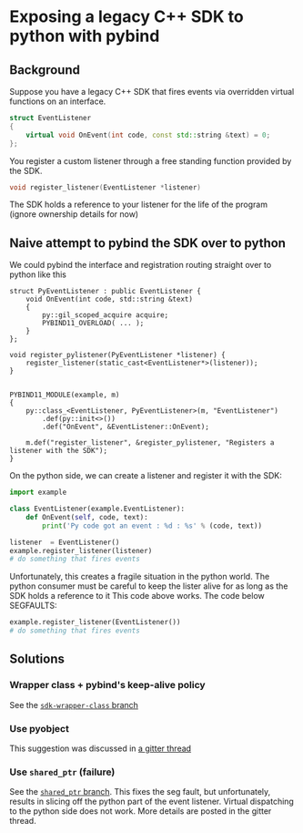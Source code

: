 # Exposing a legacy C++ SDK to python with pybind

## Background

Suppose you have a legacy C++ SDK that fires events via overridden virtual functions on an interface. 

```cpp
struct EventListener
{
    virtual void OnEvent(int code, const std::string &text) = 0;
};
```

You register a custom listener through a free standing function provided by the SDK.

```cpp
void register_listener(EventListener *listener)
```

The SDK holds a reference to your listener for the life of the program (ignore ownership details for now)


## Naive attempt to pybind the SDK over to python

We could pybind the interface and registration routing straight over to python like this
```
struct PyEventListener : public EventListener {
    void OnEvent(int code, std::string &text)
    {
        py::gil_scoped_acquire acquire;
        PYBIND11_OVERLOAD( ... );
    }
};

void register_pylistener(PyEventListener *listener) {
    register_listener(static_cast<EventListener*>(listener));
}


PYBIND11_MODULE(example, m)
{
    py::class_<EventListener, PyEventListener>(m, "EventListener")
        .def(py::init<>())
        .def("OnEvent", &EventListener::OnEvent);

    m.def("register_listener", &register_pylistener, "Registers a listener with the SDK");
}
```

On the python side, we can create a listener and register it with the SDK:

```python
import example

class EventListener(example.EventListener):
    def OnEvent(self, code, text):
        print('Py code got an event : %d : %s' % (code, text))

listener  = EventListener()
example.register_listener(listener)
# do something that fires events
```
 
Unfortunately, this creates a fragile situation in the python world. 
The python consumer must be careful to keep the lister alive for as long as the SDK holds a reference to it
This code above works. The code below SEGFAULTS:

```python
example.register_listener(EventListener())
# do something that fires events
```

## Solutions


### Wrapper class + pybind's keep-alive policy 

See the [`sdk-wrapper-class` branch](https://github.com/hhowe29/pybind-legacy-sdk/tree/sdk-wrapper-class)

### Use pyobject 

This suggestion was discussed in [a gitter thread](https://gitter.im/pybind/Lobby?at=5cd2d464da34620ff906fc66)  


### Use `shared_ptr` (failure)     

See the [`shared_ptr` branch](https://github.com/hhowe29/pybind-legacy-sdk/tree/shared-ptr). 
This fixes the seg fault, but unfortunately, results in slicing off the python part of the event listener. 
Virtual dispatching to the python side does not work. More details are posted in the gitter thread. 

